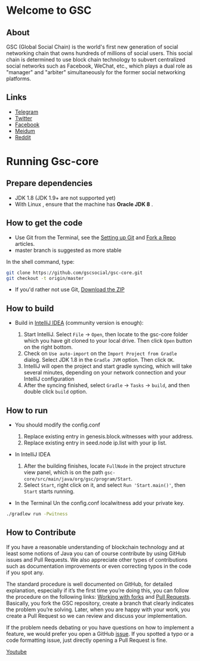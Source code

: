 # Welcome to GSC

## About

GSC (Global Social Chain) is the world's first new generation of social networking chain that owns hundreds of millions of social users. This social chain is determined to use block chain technology to subvert centralized social networks such as Facebook, WeChat, etc., which plays a dual role as "manager" and "arbiter" simultaneously for the former social networking platforms.

## Links

* [Telegram](https://t.me/gscofficial)
* [Twitter](https://twitter.com/gsc_socialchain)
* [Facebook](https://www.facebook.com/GSCCoin/)
* [Meidum](https://medium.com/@gsc_socialchain)
* [Reddit](https://www.reddit.com/user/GSCOfficial/)

# Running Gsc-core

## Prepare dependencies

* JDK 1.8 (JDK 1.9+ are not supported yet)
* With Linux , ensure that the machine has __Oracle JDK 8__ .

## How to get the code

* Use Git from the Terminal, see the [Setting up Git](https://help.github.com/articles/set-up-git/) and [Fork a Repo](https://help.github.com/articles/fork-a-repo/) articles.
* master branch is suggested as more stable

In the shell command, type:
```bash
git clone https://github.com/gscsocial/gsc-core.git
git checkout -t origin/master
```

* If you'd rather not use Git, [Download the ZIP](https://github.com/gscsocial/gsc-core/archive/master.zip)

## How to build


* Build in [IntelliJ IDEA](https://www.jetbrains.com/idea/) (community version is enough):

  1. Start IntelliJ. Select `File` -> `Open`, then locate to the gsc-core folder which you have git cloned to your local drive. Then click `Open` button on the right bottom.
  2. Check on `Use auto-import` on the `Import Project from Gradle` dialog. Select JDK 1.8 in the `Gradle JVM` option. Then click `OK`.
  3. IntelliJ will open the project and start gradle syncing, which will take several minutes, depending on your network connection and your IntelliJ configuration
  4. After the syncing finished, select `Gradle` -> `Tasks` -> `build`, and then double click `build` option.
   

## How to run

* You should modify the config.conf
  1. Replace existing entry in genesis.block.witnesses with your address.
  2. Replace existing entry in seed.node ip.list with your ip list.

* In IntelliJ IDEA
  1. After the building finishes, locate `FullNode` in the project structure view panel, which is on the path `gsc-core/src/main/java/org/gsc/program/Start`.
  2. Select `Start`, right click on it, and select `Run 'Start.main()'`, then `Start` starts running.

* In the Terminal
  Un the config.conf localwitness add your private key.
```bash
./gradlew run -Pwitness
```
 
 
## How to Contribute

If you have a reasonable understanding of blockchain technology and at least some notions of Java you can of course 
contribute by using GitHub issues and Pull Requests. We also appreciate other types of contributions such as 
documentation improvements or even correcting typos in the code if you spot any.

The standard procedure is well documented on GitHub, for detailed explanation, especially if it’s the first time you’re 
doing this, you can follow the procedure on the following links:
[Working with forks](https://help.github.com/articles/working-with-forks/) and 
[Pull Requests](https://help.github.com/articles/proposing-changes-to-your-work-with-pull-requests/).
Basically, you fork the GSC repository, create a branch that clearly indicates the problem you’re solving. Later, when 
you are happy with your work, you create a Pull Request so we can review and discuss your implementation.

If the problem needs debating or you have questions on how to implement a feature, we would prefer you open a GitHub 
[issue](https://github.com/gscsocial/gsc-core/issues). If you spotted a typo or a code formatting issue, just directly 
opening a Pull Request is fine. 


[Youtube](https://www.youtube.com/channel/UCWcQhl4N6_ggZFdHwTxuuIQ)
